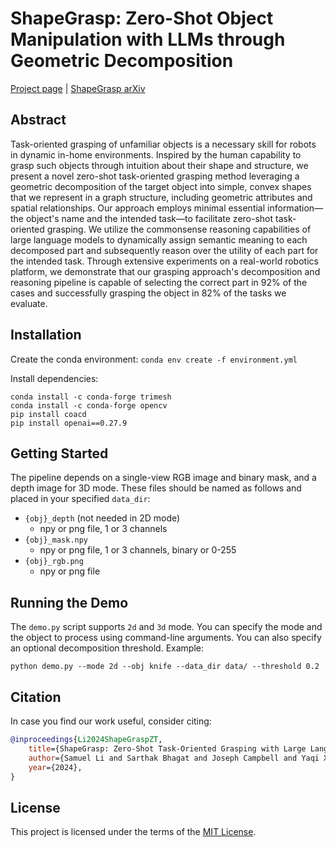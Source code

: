 # ShapeGrasp: Zero-Shot Object Manipulation with LLMs through Geometric Decomposition

[Project page](https://shapegrasp.github.io/) | [ShapeGrasp arXiv](https://arxiv.org/abs/2403.18062)

## Abstract

Task-oriented grasping of unfamiliar objects is a necessary skill for robots in dynamic in-home environments. Inspired by the human capability to grasp such objects through intuition about their shape and structure, we present a novel zero-shot task-oriented grasping method leveraging a geometric decomposition of the target object into simple, convex shapes that we represent in a graph structure, including geometric attributes and spatial relationships. Our approach employs minimal essential information—the object's name and the intended task—to facilitate zero-shot task-oriented grasping. We utilize the commonsense reasoning capabilities of large language models to dynamically assign semantic meaning to each decomposed part and subsequently reason over the utility of each part for the intended task. Through extensive experiments on a real-world robotics platform, we demonstrate that our grasping approach's decomposition and reasoning pipeline is capable of selecting the correct part in 92% of the cases and successfully grasping the object in 82% of the tasks we evaluate.

## Installation

Create the conda environment:
`conda env create -f environment.yml`

Install dependencies:

```
conda install -c conda-forge trimesh
conda install -c conda-forge opencv
pip install coacd
pip install openai==0.27.9
```
## Getting Started

The pipeline depends on a single-view RGB image and binary mask, and a depth image for 3D mode. These files should be named as follows and placed in your specified `data_dir`:

- `{obj}_depth` (not needed in 2D mode)
    - npy or png file, 1 or 3 channels
- `{obj}_mask.npy`
    - npy or png file, 1 or 3 channels, binary or 0-255
- `{obj}_rgb.png`
    - npy or png file
  
## Running the Demo

The `demo.py` script supports `2d` and `3d` mode. You can specify the mode and the object to process using command-line arguments. You can also specify an optional decomposition threshold. Example:

`python demo.py --mode 2d --obj knife --data_dir data/ --threshold 0.2`

## Citation

In case you find our work useful, consider citing:
```bibtex
@inproceedings{Li2024ShapeGraspZT,
    title={ShapeGrasp: Zero-Shot Task-Oriented Grasping with Large Language Models through Geometric Decomposition},
    author={Samuel Li and Sarthak Bhagat and Joseph Campbell and Yaqi Xie and Woojun Kim and Katia P. Sycara and Simon Stepputtis},
    year={2024},
}
```

## License

This project is licensed under the terms of the [MIT License](LICENSE).


